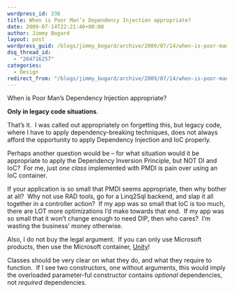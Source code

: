 ```yaml
---
wordpress_id: 336
title: When is Poor Man’s Dependency Injection appropriate?
date: 2009-07-14T22:21:46+00:00
author: Jimmy Bogard
layout: post
wordpress_guid: /blogs/jimmy_bogard/archive/2009/07/14/when-is-poor-man-s-dependency-injection-appropriate.aspx
dsq_thread_id:
  - "264716257"
categories:
  - Design
redirect_from: "/blogs/jimmy_bogard/archive/2009/07/14/when-is-poor-man-s-dependency-injection-appropriate.aspx/"
---
```

When is Poor Man’s Dependency Injection appropriate?

**Only in legacy code situations**.

That’s it.&#160; I was called out appropriately on forgetting this, but legacy code, where I have to apply dependency-breaking techniques, does not always afford the opportunity to apply Dependency Injection and IoC properly.

Perhaps another question would be – for what situation would it be appropriate to apply the Dependency Inversion Principle, but NOT DI and IoC?&#160; For me, just _one class_ implemented with PMDI is pain over using an IoC container.

If your application is so small that PMDI seems appropriate, then why bother at all?&#160; Why not use RAD tools, go for a Linq2Sql backend, and slap it all together in a controller action?&#160; If my app was so small that IoC is too much, there are LOT more optimizations I’d make towards that end.&#160; If my app was so small that it won’t change enough to need DIP, then who cares?&#160; I’m wasting the business’ money otherwise.

Also, I do not buy the legal argument.&#160; If you can only use Microsoft products, then use the Microsoft container, [Unity](http://www.codeplex.com/unity)!

Classes should be very clear on what they do, and what they require to function.&#160; If I see two constructors, one without arguments, this would imply the overloaded parameter-ful constructor contains _optional_ dependencies, not _required_ dependencies.